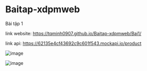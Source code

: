 # Baitap-xdpmweb
Bài tập 1

link website: https://tqminh0907.github.io/Baitap-xdpmweb/Bai1/

link api: https://62135e4cf43692c9c601f543.mockapi.io/product

![image](https://tqminh0907.github.io/Baitap-xdpmweb/Bai1/Screenshot%202022-03-11%20090148.png)

![image](https://tqminh0907.github.io/Baitap-xdpmweb/Bai1/Screenshot%202022-03-11%20090228.png)
